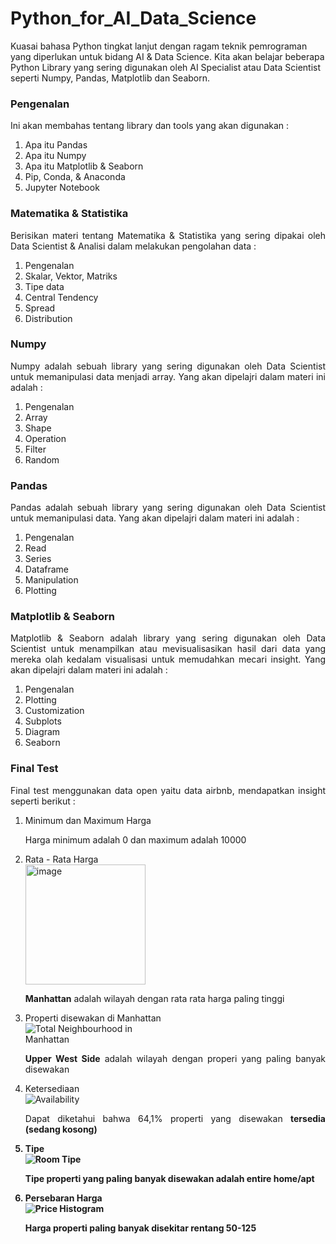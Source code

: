 # Python_for_AI_Data_Science
Kuasai bahasa Python tingkat lanjut dengan ragam teknik pemrograman yang diperlukan untuk bidang AI &amp; Data Science. Kita akan belajar beberapa Python Library yang sering digunakan oleh AI Specialist atau Data Scientist seperti Numpy, Pandas, Matplotlib dan Seaborn.

<h3>Pengenalan</h3>
<p align="justify">Ini akan membahas tentang library dan tools yang akan digunakan :</p>
<ol type="1">
  <li>Apa itu Pandas</li>
  <li>Apa itu Numpy</li>
  <li>Apa itu Matplotlib & Seaborn</li>
  <li>Pip, Conda, & Anaconda</li>
  <li>Jupyter Notebook</li>
</ol>

<h3>Matematika & Statistika</h3>
<p align="justify">Berisikan materi tentang Matematika & Statistika yang sering dipakai oleh Data Scientist & Analisi dalam melakukan pengolahan data :</p>
<ol type="1">
  <li>Pengenalan</li>
  <li>Skalar, Vektor, Matriks</li>
  <li>Tipe data</li>
  <li>Central Tendency</li>
  <li>Spread</li>
  <li>Distribution</li>
</ol>

<h3>Numpy</h3>
<p align="justify">Numpy adalah sebuah library yang sering digunakan oleh Data Scientist untuk memanipulasi data menjadi array. Yang akan dipelajri dalam materi ini adalah :</p>
<ol type="1">
  <li>Pengenalan</li>
  <li>Array</li>
  <li>Shape</li>
  <li>Operation</li>
  <li>Filter</li>
  <li>Random</li>
</ol>

<h3>Pandas</h3>
<p align="justify">Pandas adalah sebuah library yang sering digunakan oleh Data Scientist untuk memanipulasi data. Yang akan dipelajri dalam materi ini adalah :</p>
<ol type="1">
  <li>Pengenalan</li>
  <li>Read</li>
  <li>Series</li>
  <li>Dataframe</li>
  <li>Manipulation</li>
  <li>Plotting</li>
</ol>

<h3>Matplotlib & Seaborn</h3>
<p align="justify">Matplotlib & Seaborn adalah library yang sering digunakan oleh Data Scientist untuk menampilkan atau mevisualisasikan hasil dari data yang mereka olah kedalam visualisasi untuk memudahkan mecari insight. Yang akan dipelajri dalam materi ini adalah :</p>
<ol type="1">
  <li>Pengenalan</li>
  <li>Plotting</li>
  <li>Customization</li>
  <li>Subplots</li>
  <li>Diagram</li>
  <li>Seaborn</li>
</ol>

<h3>Final Test</h3>
<p align="justify">Final test menggunakan data open yaitu data airbnb, mendapatkan insight seperti berikut :</p>
<ol type="1">
  <li>Minimum dan Maximum Harga</li>
  <p align="justify">Harga minimum adalah 0 dan maximum adalah 10000</p>
  <li>Rata - Rata Harga</li>
  <img width="192" alt="image" src="https://github.com/AptaArkana/Python_for_AI_Data_Science/assets/79633073/a5a13a74-5510-4900-81e9-3121ee3710aa">
  <p align="justify"><b>Manhattan</b> adalah wilayah dengan rata rata harga paling tinggi</p>
  <li>Properti disewakan di Manhattan</li>
  <img src="https://github.com/AptaArkana/Python_for_AI_Data_Science/assets/79633073/e178506e-597d-4613-9e47-7f0f21b9305c" alt="Total Neighbourhood in Manhattan" style="max-width: 50%; height: auto;">
  <p align="justify"><b>Upper West Side</b> adalah wilayah dengan properi yang paling banyak disewakan</p>
  <li>Ketersediaan</li>
  <img src="https://github.com/AptaArkana/Python_for_AI_Data_Science/assets/79633073/1f365cc0-2a3b-4cb7-a993-d9a7701f06f5" alt="Availability" style="max-width: 50%; height: auto;">
  <p align="justify">Dapat diketahui bahwa 64,1% properti yang disewakan <b>tersedia (sedang kosong)</p>
  <li>Tipe</li>
  <img src="https://github.com/AptaArkana/Python_for_AI_Data_Science/assets/79633073/93f64e3d-81bc-4fcc-8499-da8ac1a2e193" alt="Room Tipe" style="max-width: 50%; height: auto;">
  <p align="justify">Tipe properti yang paling banyak disewakan adalah <b>entire home/apt</b></p>
  <li>Persebaran Harga</li>
  <img src="[https://github.com/AptaArkana/Python_for_AI_Data_Science/assets/79633073/178dc467-c52a-495b-b009-2f40344c9992](https://github.com/AptaArkana/Python_for_AI_Data_Science/assets/79633073/b22f814a-6d8c-4cd7-bbdc-e7a77fe150de)" alt="Price Histogram" style="max-width: 50%; height: auto;">
  <p align="justify">Harga properti paling banyak disekitar rentang <b>50-125</b></p>
</ol>
